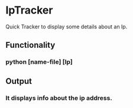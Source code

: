 # IpTracker
Quick Tracker to display some details about an Ip.

## Functionality
### python [name-file] [Ip]
  
## Output
### It displays info about the ip address.
